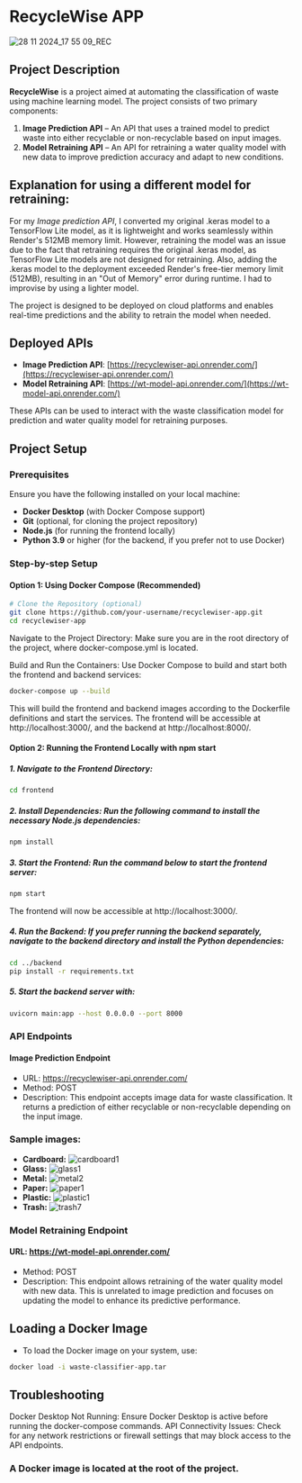 # RecycleWise APP
![28 11 2024_17 55 09_REC](https://github.com/user-attachments/assets/a78fe8aa-e651-498b-8e0e-d581b3e2b50f)

## Project Description
**RecycleWise** is a project aimed at automating the classification of waste using machine learning model. The project consists of two primary components:
1. **Image Prediction API** – An API that uses a trained model to predict waste into either recyclable or non-recyclable based on input images.
2. **Model Retraining API** – An API for retraining a water quality model with new data to improve prediction accuracy and adapt to new conditions.
## Explanation for using a different model for retraining:
For my *Image prediction API*, I converted my original .keras model to a TensorFlow Lite model, as it is lightweight and works seamlessly within Render's 512MB memory limit. However, retraining the model was an issue due to the fact that retraining requires the original .keras model, as TensorFlow Lite models are not designed for retraining. Also, adding the .keras model to the deployment exceeded Render's free-tier memory limit (512MB), resulting in an "Out of Memory" error during runtime. I had to improvise by using a lighter model.

The project is designed to be deployed on cloud platforms and enables real-time predictions and the ability to retrain the model when needed.

## Deployed APIs
- **Image Prediction API**: [https://recyclewiser-api.onrender.com/](https://recyclewiser-api.onrender.com/)
- **Model Retraining API**: [https://wt-model-api.onrender.com/](https://wt-model-api.onrender.com/)

These APIs can be used to interact with the waste classification model for prediction and water quality model for retraining purposes.

## Project Setup

### Prerequisites
Ensure you have the following installed on your local machine:
- **Docker Desktop** (with Docker Compose support)
- **Git** (optional, for cloning the project repository)
- **Node.js** (for running the frontend locally)
- **Python 3.9** or higher (for the backend, if you prefer not to use Docker)

### Step-by-step Setup

#### Option 1: Using Docker Compose (Recommended)

```bash
# Clone the Repository (optional)
git clone https://github.com/your-username/recyclewiser-app.git
cd recyclewiser-app
```
Navigate to the Project Directory: Make sure you are in the root directory of the project, where docker-compose.yml is located.

Build and Run the Containers: Use Docker Compose to build and start both the frontend and backend services:

```bash
docker-compose up --build
```
This will build the frontend and backend images according to the Dockerfile definitions and start the services. The frontend will be accessible at http://localhost:3000/, and the backend at http://localhost:8000/.

#### Option 2: Running the Frontend Locally with npm start
##### 1. Navigate to the Frontend Directory:
```bash
cd frontend
```
##### 2. Install Dependencies: Run the following command to install the necessary Node.js dependencies:
```bash
npm install
```
##### 3. Start the Frontend: Run the command below to start the frontend server:
```bash
npm start
```
The frontend will now be accessible at http://localhost:3000/.

##### 4. Run the Backend: If you prefer running the backend separately, navigate to the backend directory and install the Python dependencies:
```bash
cd ../backend
pip install -r requirements.txt
```
##### 5. Start the backend server with:
```bash
uvicorn main:app --host 0.0.0.0 --port 8000
```
### API Endpoints
#### Image Prediction Endpoint
- URL: https://recyclewiser-api.onrender.com/
- Method: POST
- Description: This endpoint accepts image data for waste classification. It returns a prediction of either recyclable or non-recyclable depending on the input image.
### Sample images:

- **Cardboard:**
                                      ![cardboard1](https://github.com/user-attachments/assets/ed023837-8ecf-403f-aa7c-0ef7c5125593)
- **Glass:**
                                      ![glass1](https://github.com/user-attachments/assets/221162c8-bda8-4265-a748-930b99c66653)
- **Metal:**
                                      ![metal2](https://github.com/user-attachments/assets/2405f825-077a-48e9-be56-898cf9c5732b)
- **Paper:**
                                      ![paper1](https://github.com/user-attachments/assets/64149dfc-900f-49e2-8e80-22fe6f4d4951)
- **Plastic:**
                                      ![plastic1](https://github.com/user-attachments/assets/1e94e852-2f85-4d40-8295-c62a94428b42)
- **Trash:**
                                      ![trash7](https://github.com/user-attachments/assets/bf362575-32a0-428d-a0e4-f5c1c906027e)


### Model Retraining Endpoint
#### URL: https://wt-model-api.onrender.com/
- Method: POST
- Description: This endpoint allows retraining of the water quality model with new data. This is unrelated to image prediction and focuses on updating the model to enhance its predictive performance.

## Loading a Docker Image
- To load the Docker image on your system, use:
```bash
docker load -i waste-classifier-app.tar
```

## Troubleshooting
Docker Desktop Not Running: Ensure Docker Desktop is active before running the docker-compose commands.
API Connectivity Issues: Check for any network restrictions or firewall settings that may block access to the API endpoints.

### A Docker image is located at the root of the project.
